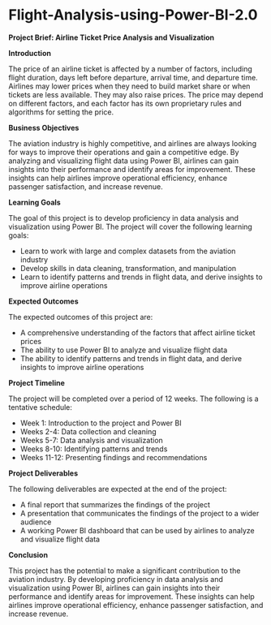 # Flight-Analysis-using-Power-BI-2.0


**Project Brief: Airline Ticket Price Analysis and Visualization**

**Introduction**

The price of an airline ticket is affected by a number of factors, including flight duration, days left before departure, arrival time, and departure time. Airlines may lower prices when they need to build market share or when tickets are less available. They may also raise prices. The price may depend on different factors, and each factor has its own proprietary rules and algorithms for setting the price.

**Business Objectives**

The aviation industry is highly competitive, and airlines are always looking for ways to improve their operations and gain a competitive edge. By analyzing and visualizing flight data using Power BI, airlines can gain insights into their performance and identify areas for improvement. These insights can help airlines improve operational efficiency, enhance passenger satisfaction, and increase revenue.

**Learning Goals**

The goal of this project is to develop proficiency in data analysis and visualization using Power BI. The project will cover the following learning goals:

* Learn to work with large and complex datasets from the aviation industry
* Develop skills in data cleaning, transformation, and manipulation
* Learn to identify patterns and trends in flight data, and derive insights to improve airline operations

**Expected Outcomes**

The expected outcomes of this project are:

* A comprehensive understanding of the factors that affect airline ticket prices
* The ability to use Power BI to analyze and visualize flight data
* The ability to identify patterns and trends in flight data, and derive insights to improve airline operations

**Project Timeline**

The project will be completed over a period of 12 weeks. The following is a tentative schedule:

* Week 1: Introduction to the project and Power BI
* Weeks 2-4: Data collection and cleaning
* Weeks 5-7: Data analysis and visualization
* Weeks 8-10: Identifying patterns and trends
* Weeks 11-12: Presenting findings and recommendations

**Project Deliverables**

The following deliverables are expected at the end of the project:

* A final report that summarizes the findings of the project
* A presentation that communicates the findings of the project to a wider audience
* A working Power BI dashboard that can be used by airlines to analyze and visualize flight data

**Conclusion**

This project has the potential to make a significant contribution to the aviation industry. By developing proficiency in data analysis and visualization using Power BI, airlines can gain insights into their performance and identify areas for improvement. These insights can help airlines improve operational efficiency, enhance passenger satisfaction, and increase revenue.
